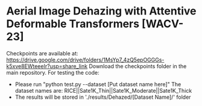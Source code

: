 # Aerial Image Dehazing with Attentive Deformable Transformers [WACV-23]
Checkpoints are available at: https://drive.google.com/drive/folders/1MsYp7_4zQ5epOGGGs-k5xve8EWteeeIr?usp=share_link 
Download the checkpoints folder in the main repository.
For testing the code:
- Please run "python test.py --dataset [Put dataset name here]"
The dataset names are: RICE||Sate1K_Thin||Sate1K_Moderate||Sate1K_Thick
- The results will be stored in './results/Dehazed/[Dataset Name]/' folder
